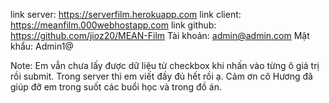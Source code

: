 ﻿link server: https://serverfilm.herokuapp.com
link client: https://meanfilm.000webhostapp.com
link github: https://github.com/jioz20/MEAN-Film
Tài khoản: admin@admin.com
Mật khẩu: Admin1@

Note:
Em vẫn chưa lấy được dữ liệu từ checkbox khi nhấn vào từng ô giá trị rồi submit. Trong server thì em viết đầy đủ hết rồi ạ. 
Cảm ơn cô Hương đã giúp đỡ em trong suốt các buổi học và trong đồ án.